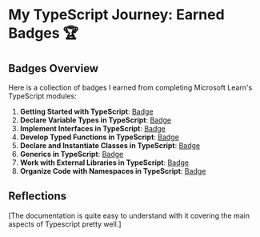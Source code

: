 # My TypeScript Journey: Earned Badges 🏆

## Badges Overview

Here is a collection of badges I earned from completing Microsoft Learn's TypeScript modules:

1. **Getting Started with TypeScript**: [Badge](https://learn.microsoft.com/api/achievements/share/en-us/katokavelashvili111a-2131/FZN5D85X?sharingId=FBA7A7D7549B6596)
2. **Declare Variable Types in TypeScript**: [Badge](https://learn.microsoft.com/api/achievements/share/en-us/katokavelashvili111a-2131/UF9KEEE3?sharingId=FBA7A7D7549B6596)
3. **Implement Interfaces in TypeScript**: [Badge](https://learn.microsoft.com/api/achievements/share/en-us/katokavelashvili111a-2131/YVXGSFJR?sharingId=FBA7A7D7549B6596)
4. **Develop Typed Functions in TypeScript**: [Badge](https://learn.microsoft.com/api/achievements/share/en-us/katokavelashvili111a-2131/24Z39SXV?sharingId=FBA7A7D7549B6596)
5. **Declare and Instantiate Classes in TypeScript**: [Badge](https://learn.microsoft.com/api/achievements/share/en-us/katokavelashvili111a-2131/AQRCGGS7?sharingId=FBA7A7D7549B6596)
6. **Generics in TypeScript**: [Badge](https://learn.microsoft.com/api/achievements/share/en-us/katokavelashvili111a-2131/N7WSJLGF?sharingId=FBA7A7D7549B6596)
7. **Work with External Libraries in TypeScript**: [Badge](https://learn.microsoft.com/api/achievements/share/en-us/katokavelashvili111a-2131/UF9KP9C3?sharingId=FBA7A7D7549B6596)
8. **Organize Code with Namespaces in TypeScript**: [Badge](https://learn.microsoft.com/api/achievements/share/en-us/katokavelashvili111a-2131/WA8TJMTN?sharingId=FBA7A7D7549B6596)

## Reflections

[The documentation is quite easy to understand with it covering the main aspects of Typescript pretty well.]
